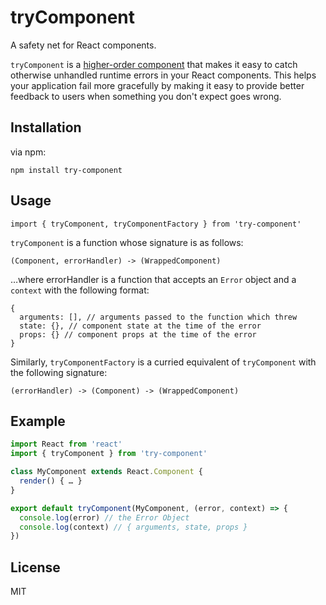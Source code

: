 # tryComponent

A safety net for React components.

`tryComponent` is a [higher-order component](https://facebook.github.io/react/docs/higher-order-components.html) that makes it easy to catch otherwise unhandled runtime errors in your React components. This helps your application fail more gracefully by making it easy to provide better feedback to users when something you don't expect goes wrong.

## Installation

via npm:
```
npm install try-component
```

## Usage

`import { tryComponent, tryComponentFactory } from 'try-component'`

`tryComponent` is a function whose signature is as follows:

```
(Component, errorHandler) -> (WrappedComponent)
```

…where errorHandler is a function that accepts an `Error` object and a `context` with the following format:

```
{
  arguments: [], // arguments passed to the function which threw
  state: {}, // component state at the time of the error
  props: {} // component props at the time of the error
}
```

Similarly, `tryComponentFactory` is a curried equivalent of `tryComponent` with the following signature:

```
(errorHandler) -> (Component) -> (WrappedComponent)
```

## Example

```js
import React from 'react'
import { tryComponent } from 'try-component'

class MyComponent extends React.Component {
  render() { … }
}

export default tryComponent(MyComponent, (error, context) => {
  console.log(error) // the Error Object
  console.log(context) // { arguments, state, props }
})
```

## License

MIT
